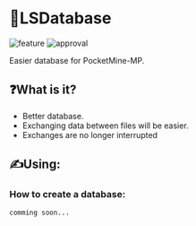 # 💾LSDatabase
<img alt="feature" src="https://img.shields.io/badge/feature-database-aqua">
<img alt="approval" src="https://img.shields.io/badge/approval-not_yet-aqua">

Easier database for PocketMine-MP.

## ❓What is it?
- Better database.
- Exchanging data between files will be easier.
- Exchanges are no longer interrupted

## ✍️Using:
### How to create a database:
```PHP
comming soon...
```
